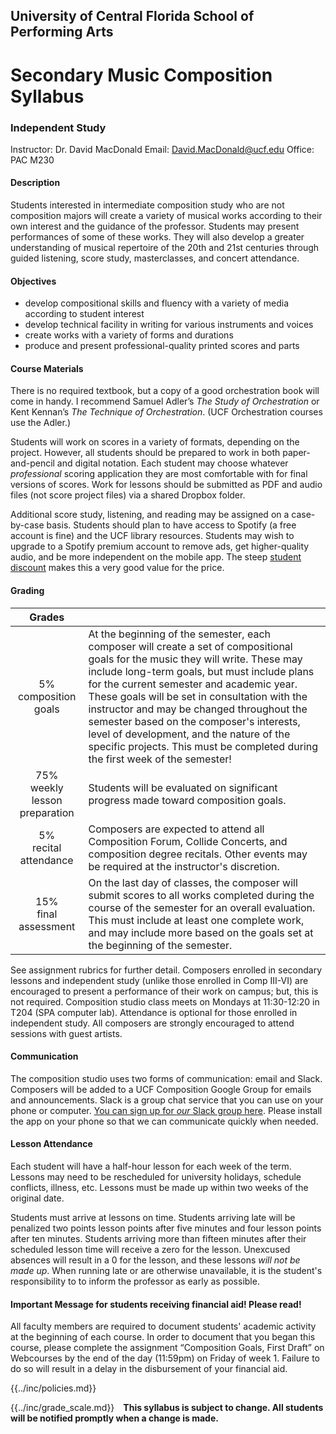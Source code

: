 ## University of Central Florida School of Performing Arts

# Secondary Music Composition Syllabus

### Independent Study

Instructor: Dr. David MacDonald
Email: David.MacDonald@ucf.edu
Office: PAC M230

#### Description

Students interested in intermediate composition study who are not composition majors will create a variety of musical works according to their own interest and the guidance of the professor. Students may present performances of some of these works. They will also develop a greater understanding of musical repertoire of the 20th and 21st centuries through guided listening, score study, masterclasses, and concert attendance.

#### Objectives

* develop compositional skills and fluency with a variety of media according to student interest
* develop technical facility in writing for various instruments and voices
* create works with a variety of forms and durations
* produce and present professional-quality printed scores and parts

#### Course Materials

There is no required textbook, but a copy of a good orchestration book will come in handy. I recommend Samuel Adler’s *The Study of Orchestration* or Kent Kennan’s *The Technique of Orchestration*. (UCF Orchestration courses use the Adler.)

Students will work on scores in a variety of formats, depending on the project. However, all students should be prepared to work in both paper-and-pencil and digital notation. Each student may choose whatever _professional_ scoring application they are most comfortable with for final versions of scores. Work for lessons should be submitted as PDF and audio files (not score project files) via a shared Dropbox folder. 

Additional score study, listening, and reading may be assigned on a case-by-case basis. Students should plan to have access to Spotify (a free account is fine) and the UCF library resources. Students may wish to upgrade to a Spotify premium account to remove ads, get higher-quality audio, and be more independent on the mobile app. The steep [student discount](https://www.spotify.com/us/student/) makes this a very good value for the price.  

#### Grading

| Grades ||
| :---: | --- |
| 5%<br>composition goals | At the beginning of the semester, each composer will create a set of compositional goals for the music they will write. These may include long-term goals, but must include plans for the current semester and academic year. These goals will be set in consultation with the instructor and may be changed throughout the semester based on the composer's interests, level of development, and the nature of the specific projects. This must be completed during the first week of the semester! |
| 75%<br>weekly lesson preparation | Students will be evaluated on significant progress made toward composition goals. |
| 5%<br>recital attendance | Composers are expected to attend all Composition Forum, Collide Concerts, and composition degree recitals. Other events may be required at the instructor's discretion. |
| 15%<br>final assessment | On the last day of classes, the composer will submit scores to all works completed during the course of the semester for an overall evaluation. This must include at least one complete work, and may include more based on the goals set at the beginning of the semester. |

See assignment rubrics for further detail. Composers enrolled in secondary lessons and independent study (unlike those enrolled in Comp III-VI) are encouraged to present a performance of their work on campus; but, this is not required. Composition studio class meets on Mondays at 11:30-12:20 in T204 (SPA computer lab). Attendance is optional for those enrolled in independent study. All composers are strongly encouraged to attend sessions with guest artists. 

#### Communication

The composition studio uses two forms of communication: email and Slack. Composers will be added to a UCF Composition Google Group for emails and announcements. Slack is a group chat service that you can use on your phone or computer. [You can sign up for _our_ Slack group here](https://join.slack.com/t/ucfcomposition/signup). Please install the app on your phone so that we can communicate quickly when needed. 

#### Lesson Attendance

Each student will have a half-hour lesson for each week of the term. Lessons may need to be rescheduled for university holidays, schedule conflicts, illness, etc. Lessons must be made up within two weeks of the original date.

Students must arrive at lessons on time. Students arriving late will be penalized two points lesson points after five minutes and four lesson points after ten minutes. Students arriving more than fifteen minutes after their scheduled lesson time will receive a zero for the lesson. Unexcused absences will result in a 0 for the lesson, and these lessons *will not be made up*. When running late or are otherwise unavailable, it is the student's responsibility to to inform the professor as early as possible.

#### Important Message for students receiving financial aid! Please read!

All faculty members are required to document students' academic activity at the beginning of each course. In order to document that you began this course, please complete the assignment “Composition Goals, First Draft” on Webcourses by the end of the day (11:59pm) on Friday of week 1. Failure to do so will result in a delay in the disbursement of your financial aid.

{{../inc/policies.md}}

<div style="float:left; margin-right: 1em;">
{{../inc/grade_scale.md}}
</div>

**This syllabus is subject to change. All students will be notified promptly when a change is made.**
